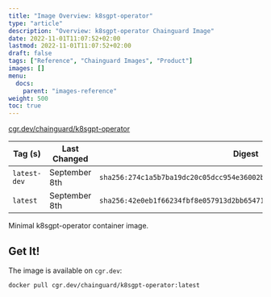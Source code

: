 ```yaml
---
title: "Image Overview: k8sgpt-operator"
type: "article"
description: "Overview: k8sgpt-operator Chainguard Image"
date: 2022-11-01T11:07:52+02:00
lastmod: 2022-11-01T11:07:52+02:00
draft: false
tags: ["Reference", "Chainguard Images", "Product"]
images: []
menu:
  docs:
    parent: "images-reference"
weight: 500
toc: true
---
```


[cgr.dev/chainguard/k8sgpt-operator](https://github.com/chainguard-images/images/tree/main/images/k8sgpt-operator)

| Tag (s)       | Last Changed  | Digest                                                                    |
|---------------|---------------|---------------------------------------------------------------------------|
|  `latest-dev` | September 8th | `sha256:274c1a5b7ba19dc20c05dcc954e36002b229b3f50e8d7c26bf3fe8c9adfe7ef7` |
|  `latest`     | September 8th | `sha256:42e0eb1f66234fbf8e057913d2bb65471b238623568ec913971be4de18aea1ae` |



Minimal k8sgpt-operator container image.

## Get It!

The image is available on `cgr.dev`:

```
docker pull cgr.dev/chainguard/k8sgpt-operator:latest
```

